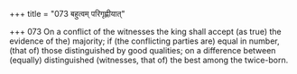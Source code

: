 +++
title = "073 बहुत्वम् परिगृह्णीयात्"

+++
073	On a conflict of the witnesses the king shall accept (as true) the evidence of the) majority; if (the conflicting parties are) equal in number, (that of) those distinguished by good qualities; on a difference between (equally) distinguished (witnesses, that of) the best among the twice-born.